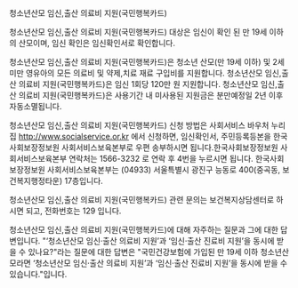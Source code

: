 청소년산모 임신,출산 의료비 지원(국민행복카드)


청소년산모 임신,출산 의료비 지원(국민행복카드) 대상은 임신이 확인 된 만 19세 이하의 산모이며, 임신 확인은 임신확인서로 확인합니다.


청소년산모 임신,출산 의료비 지원(국민행복카드)은 청소년 산모(만 19세 이하) 및 2세 미만 영유아의 모든 의료비 및 약제,치료 재료 구입비를 지원합니다.
청소년산모 임신,출산 의료비 지원(국민행복카드)은 임신 1회당 120만 원 지원합니다.
청소년산모 임신,출산 의료비 지원(국민행복카드)은 사용기간 내 미사용된 지원금은 분만예정일 2년 이후 자동소멸됩니다.


청소년산모 임신,출산 의료비 지원(국민행복카드) 신청 방법은 사회서비스 바우처 누리집 http://www.socialservice.or.kr 에서 신청하면, 임신확인서, 주민등록등본을 한국사회보장정보원 사회서비스보육본부로 우편 송부하시면 됩니다.한국사회보장정보원 사회서비스보육본부 연락처는 1566-3232 로 연락 후 4번을 누르시면 됩니다. 한국사회보장정보원 사회서비스보육본부는 (04933) 서울특별시 광진구 능동로 400(중곡동, 보건복지행정타운) 17층입니다.


청소년산모 임신,출산 의료비 지원(국민행복카드) 관련 문의는 보건복지상담센터로 하시면 되고, 전화번호는 129 입니다.


청소년산모 임신,출산 의료비 지원(국민행복카드)에 대해 자주하는 질문과 그에 대한 답변입니다.
"‘청소년산모 임신·출산 의료비 지원’과 ‘임신·출산 진료비 지원’을 동시에 받을 수 있나요?"라는 질문에 대한 답변은 "국민건강보험에 가입된 만 19세 이하 청소년산모라면 ‘청소년산모 임신·출산 의료비 지원’과 ‘임신·출산 진료비 지원’을 동시에 받을 수 있습니다."입니다.